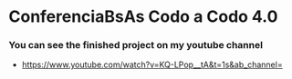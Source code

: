 # ConferenciaBsAs Codo a Codo 4.0
### You can see the finished project on my youtube channel
- https://www.youtube.com/watch?v=KQ-LPop__tA&t=1s&ab_channel=
